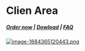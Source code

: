 # Clien Area

#####  [Order now](https://puqcloud.com/whmcs-addon-puq-customization.php) | [Dowload](https://download.puqcloud.com/WHMCS/addons/PUQ-Customization/) | [FAQ](https://faq.puqcloud.com/)

[![image-1684365120443.png](https://doc.puq.info/uploads/images/gallery/2023-05/scaled-1680-/image-1684365120443.png)](https://doc.puq.info/uploads/images/gallery/2023-05/image-1684365120443.png)